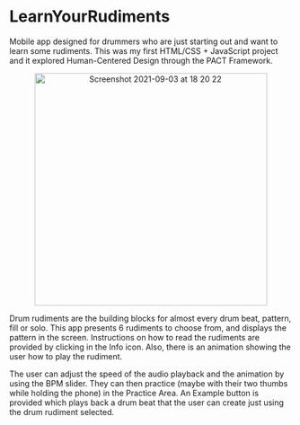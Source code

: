 # LearnYourRudiments
Mobile app designed for drummers who are just starting out and want to learn some rudiments. This was my first HTML/CSS + JavaScript project and it explored Human-Centered Design through the PACT Framework.

<p align="center">
<img width="414" alt="Screenshot 2021-09-03 at 18 20 22" src="https://user-images.githubusercontent.com/90060036/132043843-a51ac3c4-b36f-467f-a21b-a58c93588d11.png">
</p>

Drum rudiments are the building blocks for almost every drum beat, pattern, fill or solo. This app presents 6 rudiments to choose from, and displays the pattern in the screen. Instructions on how to read the rudiments are provided by clicking in the Info icon. Also, there is an animation showing the user how to play the rudiment.

The user can adjust the speed of the audio playback and the animation by using the BPM slider. They can then practice (maybe with their two thumbs while holding the phone) in the Practice Area.
An Example button is provided which plays back a drum beat that the user can create just using the drum rudiment selected.




